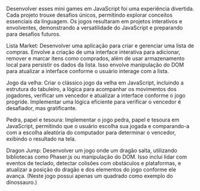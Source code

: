 Desenvolver esses mini games em JavaScript foi uma experiência divertida. Cada projeto trouxe desafios únicos, permitindo explorar conceitos essenciais da linguagem. Os jogos resultaram em projetos interativos e envolventes, demonstrando a versatilidade do JavaScript e preparando para desafios futuros.

Lista Market:
Desenvolver uma aplicação para criar e gerenciar uma lista de compras. Envolve a criação de uma interface interativa para adicionar, remover e marcar itens como comprados, além de usar armazenamento local para persistir os dados da lista. Isso envolve manipulação do DOM para atualizar a interface conforme o usuário interage com a lista.

Jogo da velha:
Criar o clássico jogo da velha em JavaScript, incluindo a estrutura do tabuleiro, a lógica para acompanhar os movimentos dos jogadores, verificar um vencedor e atualizar a interface conforme o jogo progride. Implementar uma lógica eficiente para verificar o vencedor é desafiador, mas gratificante.

Pedra, papel e tesoura:
Implementar o jogo pedra, papel e tesoura em JavaScript, permitindo que o usuário escolha sua jogada e comparando-a com a escolha aleatória do computador para determinar o vencedor, exibindo o resultado na tela. 

Dragon Jump:
Desenvolver um jogo onde um dragão salta, utilizando bibliotecas como Phaser.js ou manipulação do DOM. Isso inclui lidar com eventos de teclado, detectar colisões com obstáculos e plataformas, e atualizar a posição do dragão e dos elementos do jogo conforme ele avança. (Neste jogo possui apenas um quadrado como exemplo do dinossauro.)





